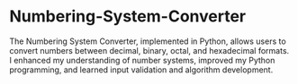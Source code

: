 # Numbering-System-Converter
The Numbering System Converter, implemented in Python, allows users to convert numbers between decimal, binary, octal, and hexadecimal formats. I enhanced my understanding of number systems, improved my Python programming, and learned input validation and algorithm development.
